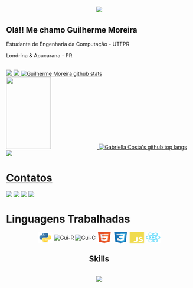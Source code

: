 ## <div align="center"><img src=https://64.media.tumblr.com/tumblr_lw5mn40aq01qip80b.gif></div>

## <b>Olá!! Me chamo Guilherme Moreira</b> 
 <a>Estudante de Engenharia da Computação - UTFPR</a>
 <p>Londrina & Apucarana - PR</p>

##


 <div>
  <a href="https://github.com/GMLF">
  <img height="160" src="https://github-readme-stats.vercel.app/api?username=GMLF&show_icons=true&theme=dark&include_all_commits=true&count_private=true"/>
  <img height="160" src="https://github-readme-stats.vercel.app/api/top-langs/?username=GMLF&layout=compact&langs_count=7&theme=dark"/>

<img height="195px" width="49%" src="https://github-readme-stats.vercel.app/api?username=GMLF&theme=transparent&text_color=bcccfc&title_color=5474fc&hide_border=true" alt="Guilherme Moreira github stats">
<img height="195px" width="49%" src="https://github-readme-stats.vercel.app/api?username=GMLF&show_icons=true&theme=dark&include_all_commits=true&count_private=true" >
<img height="195px" width="41%" src="https://github-readme-stats.vercel.app/api/top-langs/?username=gabristle&theme=transparent&title_color=5474fc&text_color=bcccfc&layout=compact&hide_border=true" alt="Gabriella Costa's github top langs"><br>
<img src="https://github-readme-activity-graph.vercel.app/graph?username=gabristle&bg_color=0d1117&color=5474fc&line=5474fc&point=bcccfc&area=true&hide_border=true">
</div>

 ##
 
 <h1 >Contatos</h1>
 <div> 
  <a href="https://instagram.com/guii_moreiira" target="_blank"><img src="https://img.shields.io/badge/-Instagram-%23E4405F?style=for-the-badge&logo=instagram&logoColor=white" target="_blank"></a>
 <a href="https://discord.gg/BVJfpu96mx" target="_blank"><img src="https://img.shields.io/badge/Discord-7289DA?style=for-the-badge&logo=discord&logoColor=white" target="_blank"></a> 
     <a href="https://www.linkedin.com/in/guilherme-moreira-lima-furlaneto-72a82221b/"_blank"><img src="https://img.shields.io/badge/LinkedIn-0077B5?style=for-the-badge&logo=linkedin&logoColor=white" target="_blank"></a>
  <a href = "mailto:guilhermefurlaneto@alunos.utfpr.edu.br"><img src="https://img.shields.io/badge/-Gmail-%23333?style=for-the-badge&logo=gmail&logoColor=white" target="_blank"></a>

</div>


##
 <h1>Linguagens Trabalhadas</h1>
 
<div align="center">
  <img align="center" alt="Gui-Python" height="30" width="40" src="https://raw.githubusercontent.com/devicons/devicon/master/icons/python/python-original.svg">
  <img align="center" alt="Gui-R" height="30" width="40" src="https://cdn.jsdelivr.net/gh/devicons/devicon/icons/r/r-original.svg">
  <img align="center" alt="Gui-C" height="30" width="40" src="https://cdn.jsdelivr.net/gh/devicons/devicon/icons/c/c-plain.svg">
  <img align="center" alt="Gui-HTML" height="30" width="40" src="https://raw.githubusercontent.com/devicons/devicon/master/icons/html5/html5-original.svg">
  <img align="center" alt="Gui-CSS" height="30" width="40" src="https://raw.githubusercontent.com/devicons/devicon/master/icons/css3/css3-original.svg">
  <img align="center" alt="Gui-Js" height="30" width="40" src="https://raw.githubusercontent.com/devicons/devicon/master/icons/javascript/javascript-plain.svg">
  <img align="center" alt="Gui-React" height="30" width="40" src="https://raw.githubusercontent.com/devicons/devicon/master/icons/react/react-original.svg">
</div>


<div align="center">

<h2>Skills</h2><br>
<img src="https://skillicons.dev/icons?i=html,css,js,c,java,mysql,sass,git&perline=10">
</div>
